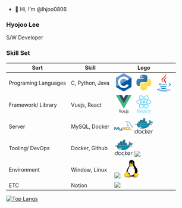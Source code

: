 - 👋 Hi, I’m @lhjoo0806
### Hyojoo Lee
S/W Developer
  
### Skill Set
|Sort|Skill|Logo|
|--|--|--|
|Programing Languages|C, Python, Java|<img src="https://raw.githubusercontent.com/devicons/devicon/master/icons/c/c-original.svg" width="50">  <img src="https://raw.githubusercontent.com/devicons/devicon/master/icons/python/python-original.svg" width="50"> <img src="https://raw.githubusercontent.com/devicons/devicon/master/icons/java/java-original.svg"  width="50"> 
|Framework/ Library|Vuejs, React|<img src="https://raw.githubusercontent.com/devicons/devicon/master/icons/vuejs/vuejs-original-wordmark.svg" width="50">  <img src="https://raw.githubusercontent.com/devicons/devicon/master/icons/react/react-original-wordmark.svg" width="50"> |
|Server|MySQL, Docker|<img src="https://raw.githubusercontent.com/devicons/devicon/master/icons/mysql/mysql-original-wordmark.svg" width="50">  <img src="https://raw.githubusercontent.com/devicons/devicon/master/icons/docker/docker-original-wordmark.svg" width="50">|
|Tooling/ DevOps|Docker, Github|<img src="https://raw.githubusercontent.com/devicons/devicon/master/icons/docker/docker-original-wordmark.svg" width="50">  <img src="https://cdn-icons-png.flaticon.com/512/25/25231.png" width="50">|
|Environment|Window, Linux|<img src="https://i.namu.wiki/i/sJvpzyxvqAY9_beQQvogrdejQpw38Z8ps7XqGFoBIUsInHeyJbN1DsIHeyjb3MdJiNZRGLGyvqOZV9QiPUUMaef6vgWddkLvM6fr9cQLUwvlOMNVC-_Sz4VJ4at13aqMAdqw5iIGfuRKx1UoSkTBbQ.svg" width="50">  <img src="https://raw.githubusercontent.com/devicons/devicon/master/icons/linux/linux-original.svg" width="50">|
|ETC|Notion|<img src="https://i.namu.wiki/i/nm51VCQfDhJFk2N7sIyg36VLfUx490MJfEaRsulm610g0dMMxz51JYFRusfr0nL4HZIGrjMs8LPjENpQk_vfuQ.svg" width="50">|



[![Top Langs](https://github-readme-stats.vercel.app/api/top-langs/?username=lhjoo0806)](https://github.com/lhjoo0806/github-readme-stats)


<!---
lhjoo0806/lhjoo0806 is a ✨ special ✨ repository because its `README.md` (this file) appears on your GitHub profile.
You can click the Preview link to take a look at your changes.
--->
